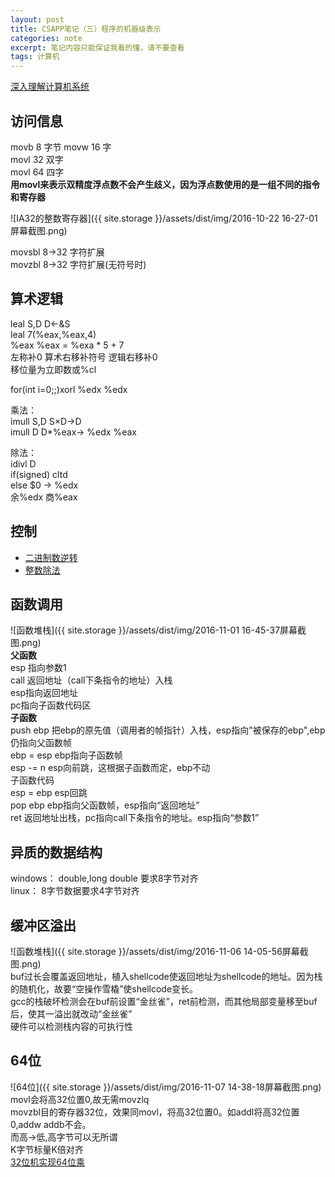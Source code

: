 ```yaml
---
layout: post
title: CSAPP笔记（三）程序的机器级表示
categories: note
excerpt: 笔记内容只能保证我看的懂，请不要查看
tags: 计算机
---
```


[深入理解计算机系统](//csapp.cs.cmu.edu/)

## 访问信息  
movb 8   字节
movw 16  字  
movl 32  双字  
movl 64  四字  
**用movl来表示双精度浮点数不会产生歧义，因为浮点数使用的是一组不同的指令和寄存器**

![IA32的整数寄存器]({{ site.storage }}/assets/dist/img/2016-10-22 16-27-01屏幕截图.png)


movsbl 8->32 字符扩展  
movzbl 8->32 字符扩展(无符号时)

## 算术逻辑  
leal S,D  D<-&S  
leal 7(%eax,%eax,4)   
%eax %eax = %exa * 5 + 7  
左称补0 算术右移补符号 逻辑右移补0  
移位量为立即数或%cl  

for(int i=0;;)xorl %edx %edx  

乘法：  
imull S,D S×D->D  
imull D   D*%eax-> %edx %eax  

除法：  
idivl D  
if(signed) cltd  
else $0 -> %edx  
余%edx 商%eax

## 控制  
- [二进制数逆转](/note/csapp-3.23)  
- [整数除法](/note/divid/)  

## 函数调用  
![函数堆栈]({{ site.storage }}/assets/dist/img/2016-11-01 16-45-37屏幕截图.png)  
**父函数**  
esp 指向参数1  
call 返回地址（call下条指令的地址）入栈  
esp指向返回地址  
pc指向子函数代码区  
**子函数**  
push ebp  把ebp的原先值（调用者的帧指针）入栈，esp指向"被保存的ebp",ebp仍指向父函数帧  
ebp = esp  ebp指向子函数帧  
esp -= n   esp向前跳，这根据子函数而定，ebp不动  
子函数代码  
esp = ebp  esp回跳  
pop ebp  ebp指向父函数帧，esp指向“返回地址”  
ret 返回地址出栈，pc指向call下条指令的地址。esp指向“参数1”  

## 异质的数据结构  
windows： double,long double 要求8字节对齐  
linux： 8字节数据要求4字节对齐  

## 缓冲区溢出  
![函数堆栈]({{ site.storage }}/assets/dist/img/2016-11-06 14-05-56屏幕截图.png)   
buf过长会覆盖返回地址，植入shellcode使返回地址为shellcode的地址。因为栈的随机化，故要“空操作雪橇”使shellcode变长。  
gcc的栈破坏检测会在buf前设置“金丝雀”，ret前检测，而其他局部变量移至buf后，使其一溢出就改动“金丝雀”  
硬件可以检测栈内容的可执行性  

## 64位  
![64位]({{ site.storage }}/assets/dist/img/2016-11-07 14-38-18屏幕截图.png)  
movl会将高32位置0,故无需movzlq  
movzbl目的寄存器32位，效果同movl，将高32位置0。如addl将高32位置0,addw addb不会。  
而高->低,高字节可以无所谓  
K字节标量K倍对齐  
[32位机实现64位乘](/note/csapp-3.55/)  
